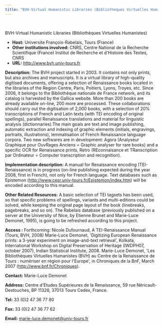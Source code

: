 ```yaml
---
title: "BVH-Virtual Humanistic Libraries (Bibliotheques Virtuelles Humanistes)"
---
```




 
 


 BVH-Virtual Humanistic Libraries (Bibliothèques Virtuelles Humanistes)
 
 * **Host:** Universite François-Rabelais, Tours (France)
* **Other institutions involved:** CNRS, Centre National de la Recherche Scientifique (France)
 Institut de Recherche et d'Histoire des Textes, CNRS
* **URL:** <http://www.bvh.univ-tours.fr>


**Description:** The BVH project started in 2003. It contains not only prints, but also archives and
 manuscripts. It is a virtual library of high-quality digitised documents, offering
 a selection of Renaissance books located in the libraries of the Region Centre, Paris,
 Poitiers, Lyons, Troyes, etc. Since 2006, it belongs to the Bibliothèque nationale
 de France network, and its catalog is harvested by the Gallica website. More than
 200 books are already available on-line, 200 more are processed. These collaborations
 should carry out the digitisation of 2,000 books, with a selection of 20% transcriptions
 of French and Latin texts (with TEI encoding of original spellings), parallel Renaissance
 translations and material for linguistic analysis (dictionnaries).The main goals are
 text and image publishing, automatic extraction and indexing of graphic elements (initials,
 engravings, portraits, illustrations), lemmatisation of French Renaissance language
 corpora. Two new softwares are in development: Agora (Analyseur Graphique pour OuvRages
 Anciens = Graphic analyser for rare books) and a specific OCR for Renaissance prints,
 Retro (REconnaisance et TRanscription par Ordinateur = Computer transcription and
 recognition).
 
 **Implementation description:** A manual for Renaissance encoding (TEI-Renaissance) is in progress (on-line publishing
 expected during the year 2008, first in French), not only for French language. Text
 databases such as Epistemon (<http://www.cesr.univ-tours.fr/Epistemon/index.htm>) will be encoded according to this manual.
 
 **Other Related Resources:** A basic selection of TEI tagsets has been used, so that specific problems of spellings,
 variants and multi-editions could be solved, while keeping the original page layout
 of the book (linebreaks, pagebreaks, and so on). The Rabelais database (previously
 published on a server at the University of Nice, by Etienne Brunet and Marie-Luce
 Demonet, 1995), is going to be refreshed according to this project.
 
 **Access :**
 Forthcoming: Nicole Dufournaud, A TEI-Renaissance Manual (Tours, BVH, 2008)
 Marie-Luce Demonet, 'Digitizing European Renaissance prints: a 3-year experiment on
 image-and-text retrieval', Kolkata, International Workshop on Digital Preservation
 of Heritage (IWDPH07, october 2007), Indian Statistical Institute, 2008.
 Marie-Luce Demonet, 'Les Bibliothèques Virtuelles Humanistes (BVH) au Centre de la
 Renaissance de Tours : numériser en région pour l'Europe', in Chroniques de la BnF,
 March 2007 (http://www.bnf.fr/Chroniques).
 
 **Contact:** Marie-Luce Demonet
 
 **Address:** Centre d'Etudes Supérieures de la Renaissance, 59 rue Néricault-Destouches, BP 11328,
 37013 Tours Cedex, France.
 
 **Tel:** 33 (0)2 47 36 77 80
 
 **Fax:** 33 (0)2 47 36 77 62
 
 **Email:** [marie-luce.demonet@univ-tours.fr](mailto:marie-luce.demonet@univ-tours.fr)
 
  
